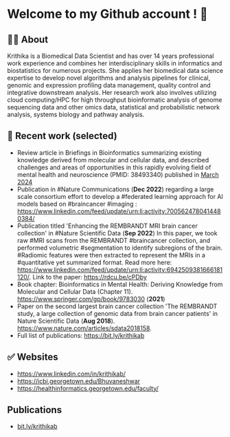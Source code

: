 # Welcome to my Github account !  👋

## 🙋‍♀️ About 

Krithika is a Biomedical Data Scientist and has over 14 years professional work experience and combines her interdisciplinary skills in informatics and biostatistics for numerous projects. She applies her biomedical data science expertise to develop novel algorithms and analysis pipelines for clinical, genomic and expression profiling data management, quality control and integrative downstream analysis. Her research work also involves utilizing cloud computing/HPC for high throughput bioinformatic analysis of genome sequencing data and other omics data, statistical and probabilistic network analysis, systems biology and pathway analysis. 

## 🌈 Recent work (selected)

* Review article in Briefings in Bioinformatics summarizing existing knowledge derived from molecular and cellular data, and described challenges and areas of opportunities in this rapidly evolving field of mental health and neuroscience (PMID: 38493340) published in [March 2024](https://www.linkedin.com/posts/krithikab_mentalhealth-neuroscience-bioinformatics-activity-7179443723108274180-OppK?utm_source=share&utm_medium=member_desktop)
* Publication in #Nature Communications (**Dec 2022**) regarding a large scale consortium effort to develop a #federated learning approach for AI models based on #braincancer #imaging : https://www.linkedin.com/feed/update/urn:li:activity:7005624780414480384/
* Publication titled 'Enhancing the REMBRANDT MRI brain cancer collection' in #Nature Scientific Data (**Sep 2022**)
In this paper, we took raw #MRI scans from the REMBRANDT #braincancer collection, and performed volumetric #segmentation to identify subregions of the brain. #Radiomic features were then extracted to represent the MRIs in a #quantitative yet summarized format.  Read more here: https://www.linkedin.com/feed/update/urn:li:activity:6942509381666181120/. Link to the paper: https://rdcu.be/cPDby
* Book chapter: Bioinformatics in Mental Health: Deriving Knowledge from Molecular and Cellular Data (Chapter 11). https://www.springer.com/gp/book/9783030 (**2021**)
* Paper on the second largest brain cancer collection 'The REMBRANDT study, a large collection of genomic data from brain cancer patients' in Nature Scientific Data (**Aug 2018**).  https://www.nature.com/articles/sdata2018158. 
* Full list of publications: https://bit.ly/krithikab

## ✅ Websites 

* https://www.linkedin.com/in/krithikab/
* https://icbi.georgetown.edu/Bhuvaneshwar
* https://healthinformatics.georgetown.edu/faculty/

## Publications
* [bit.ly/krithikab](https://bit.ly/krithikab)
